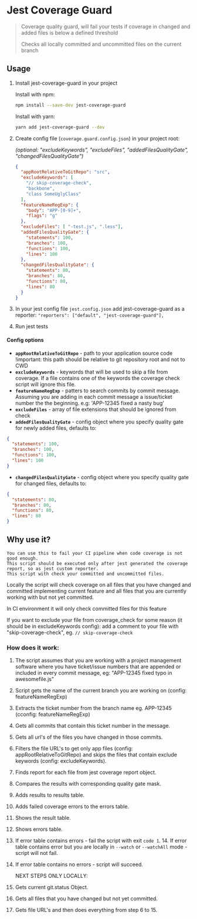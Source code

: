 
# Jest Coverage Guard

> Coverage quality guard, will fail your tests if coverage in changed and added files is below a defined threshold
> 
> Checks all locally committed and uncommitted files on the current branch

## Usage

1. Install jest-coverage-guard in your project

	Install with npm:

	```bash
	npm install --save-dev jest-coverage-guard
	```

	Install with yarn:

	```bash
	yarn add jest-coverage-guard --dev
	```

2. Create config file (`coverage.guard.config.json`) in your project root:

      _(optional: "excludeKeywords",  "excludeFiles", "addedFilesQualityGate", "changedFilesQualityGate")_

    ```json
    {
      "appRootRelativeToGitRepo": "src",
      "excludeKeywords": [
        "// skip-coverage-check",
        "backbone",
        "class SomeUglyClass"
      ],
      "featureNameRegExp": {
        "body": "APP-[0-9]+",
        "flags": "g"
      },
      "excludeFiles": [ "-test.js", ".less"],
      "addedFilesQualityGate": {
        "statements": 100,
        "branches": 100,
        "functions": 100,
        "lines": 100
      },
      "changedFilesQualityGate": {
        "statements": 80,
        "branches": 80,
        "functions": 80,
        "lines": 80
      }
    }
    ```

2. In your jest config file `jest.config.json` add jest-coverage-guard as a reporter:
    `"reporters": ["default", "jest-coverage-guard"],`

4. Run jest tests


#### Config options

* **`appRootRelativeToGitRepo`**  - path to your application source code !important: this path should be relative to git repository root and not to CWD
* **`excludeKeywords`** - keywords that will be used to skip a file from coverage. If a file contains one of the keywords the coverage check script will ignore this file.
* **`featureNameRegExp`** - patters to search commits by commit message. Assuming you are adding in each commit message a issue/ticket number the the beginning. e.g: 'APP-12345 fixed a nasty bug'
* **`excludeFiles`** - array of file extensions that should be ignored from check
* **`addedFilesQualityGate`** - config object where you specify quality gate for newly added files, defaults to:
```json
{
  "statements": 100,
  "branches": 100,
  "functions": 100,
  "lines": 100
}
```

* **`changedFilesQualityGate`** - config object where you specify quality gate for changed  files, defaults to:
```json
{
  "statements": 80,
  "branches": 80,
  "functions": 80,
  "lines": 80
}
```

## Why use it?

	You can use this to fail your CI pipeline when code coverage is not good enough.
	This script should be executed only after jest generated the coverage report, so as jest custom reporter.
	This script with check your committed and uncommitted files.

  Locally the script will check coverage on all files that you have changed and committed
  implementing current feature and all files that you are currently working with
  but not yet committed.

  In CI environment it will only check committed files for this feature

  If you want to exclude your file from coverage_check for some reason (it should be in excludeKeywords config):
  add a comment to your file with "skip-coverage-check", eg. `// skip-coverage-check`

### How does it work:

  1. The script assumes that you are working with a project management software where you have ticket/issue
	numbers that are appended or included in every commit message, eg: "APP-12345 fixed typo in awesomefile.js"
  2. Script gets the name of the current branch you are working on (config: featureNameRegExp)
  3. Extracts the ticket number from the branch name eg. APP-12345 (cconfig: featureNameRegExp)
  4. Gets all commits that contain this ticket number in the message.
  5. Gets all url's of the files you have changed in those commits.
  6. Filters the file URL's to get only app files (config: appRootRelativeToGitRepo) and skips the files that contain exclude keywords (config: excludeKeywords).
  7. Finds report for each file from jest coverage report object.
  8. Compares the results with corresponding quality gate mask.
  9. Adds results to results table.
  10. Adds failed coverage errors to the errors table.
  11. Shows the result table.
  12. Shows errors table.
  13. If error table contains errors - fail the script with exit `code 1`.
	14. If error table contains error but you are locally in `--watch` or `--watchAll` mode - script will not fail.
  15. If error table contains no errors - script will succeed.

  		NEXT STEPS ONLY LOCALLY:
  16. Gets current git.status Object.
  17. Gets all files that you have changed but not yet committed.
  18. Gets file URL's and then does everything from step 6 to 15.

